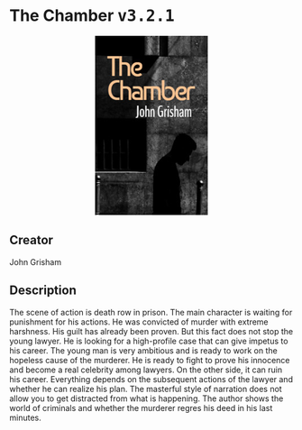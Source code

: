 
# The Chamber <kbd>v3.2.1</kbd>

<center>
  <img src="./cover-1024.jpg"/>
</center>

## Creator
John Grisham

## Description
The scene of action is death row in prison. The main character is waiting for punishment for his actions. He was convicted of murder with extreme harshness. His guilt has already been proven. But this fact does not stop the young lawyer. He is looking for a high-profile case that can give impetus to his career. The young man is very ambitious and is ready to work on the hopeless cause of the murderer. He is ready to fight to prove his innocence and become a real celebrity among lawyers. On the other side, it can ruin his career. Everything depends on the subsequent actions of the lawyer and whether he can realize his plan. The masterful style of narration does not allow you to get distracted from what is happening. The author shows the world of criminals and whether the murderer regres his deed in his last minutes.
